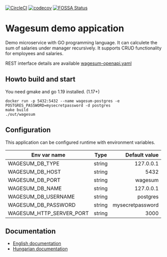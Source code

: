 [![CircleCI](https://dl.circleci.com/status-badge/img/gh/lsmhun/wage-sum-server/tree/main.svg?style=svg)](https://dl.circleci.com/status-badge/redirect/gh/lsmhun/wage-sum-server/tree/main)
[![codecov](https://codecov.io/gh/lsmhun/wage-sum-server/branch/main/graph/badge.svg?token=YM7YQJY8O9)](https://codecov.io/gh/lsmhun/wage-sum-server)
[![FOSSA Status](https://app.fossa.com/api/projects/git%2Bgithub.com%2Flsmhun%2Fwage-sum-server.svg?type=shield)](https://app.fossa.com/projects/git%2Bgithub.com%2Flsmhun%2Fwage-sum-server?ref=badge_shield)

# Wagesum demo appication
Demo microservice with GO programming language. It can calculete the sum of salaries 
under manager recursively. It supports CRUD functionality for employees and salaries.

REST interface details are available [wagesum-openapi.yaml](./api/wagesum-openapi.yaml) 

## Howto build and start

You need gmake and go 1.19 installed. (1.17+)

```shell
docker run -p 5432:5432 --name wagesum-postgres -e POSTGRES_PASSWORD=mysecretpassword -d postgres
make build
./out/wagesum
```

## Configuration
This application can be configured runtime with environment variables.

| Env var name              | Type           | Default value    |
| ------------------------- | -------------- | ----------------:|
| WAGESUM_DB_TYPE           | string         | 127.0.0.1        |
| WAGESUM_DB_HOST           | string         | 5432             |
| WAGESUM_DB_PORT           | string         | wagesum          |
| WAGESUM_DB_NAME           | string         | 127.0.0.1        |
| WAGESUM_DB_USERNAME       | string         | postgres         |
| WAGESUM_DB_PASSWORD       | string         | mysecretpassword |
| WAGESUM_HTTP_SERVER_PORT  | string         | 3000             |

## Documentation
* [English documentation](docs/desc_en.md)
* [Hungarian documentation](docs/desc_hu.md)



